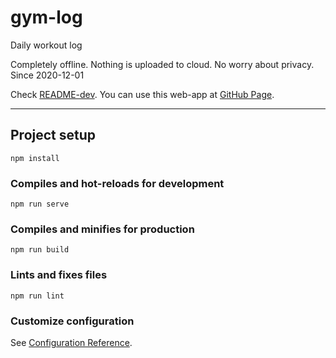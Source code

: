 # gym-log
Daily workout log

Completely offline. Nothing is uploaded to cloud. No worry about privacy.
Since 2020-12-01

Check [README-dev](./README-dev.md).
You can use this web-app at [GitHub Page](https://ingee.github.io/gym-log/).

---

## Project setup
```
npm install
```

### Compiles and hot-reloads for development
```
npm run serve
```

### Compiles and minifies for production
```
npm run build
```

### Lints and fixes files
```
npm run lint
```

### Customize configuration
See [Configuration Reference](https://cli.vuejs.org/config/).
